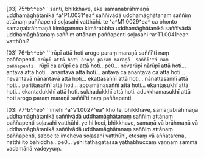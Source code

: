 [03] 75^b^.^eb^ ``santi, bhikkhave, eke samaṇabrāhmaṇā  uddhamāghātanikā ^a^P1.0031^ea^ saññīvādā uddhamāghātanaṃ saññiṃ attānaṃ paññapenti  soḷasahi vatthūhi. te ^a^M1.0029^ea^ ca bhonto samaṇabrāhmaṇā kimāgamma  kimārabbha uddhamāghātanikā saññīvādā uddhamāghātanaṃ saññiṃ attānaṃ  paññapenti soḷasahi ^a^T1.0041^ea^ vatthūhi?

[03] 76^b^.^eb^ ```rūpī attā hoti arogo paraṃ maraṇā  saññī'ti naṃ paññapenti. `arūpī attā hoti arogo paraṃ maraṇā  saññī'ti naṃ paññapenti. `rūpī ca arūpī ca attā hoti...pe0...  nevarūpī nārūpī attā hoti... antavā attā hoti... anantavā  attā hoti... antavā ca anantavā ca attā hoti... nevantavā  nānantavā attā hoti... ekattasaññī attā hoti... nānattasaññī  attā hoti... parittasaññī attā hoti... appamāṇasaññī attā  hoti... ekantasukhī attā hoti... ekantadukkhī attā hoti.  sukhadukkhī attā hoti. adukkhamasukhī attā hoti arogo paraṃ  maraṇā saññī'ti naṃ paññapenti.

[03] 77^b^.^eb^ ``imehi ^a^V1.0027^ea^ kho te, bhikkhave, samaṇabrāhmaṇā  uddhamāghātanikā saññīvādā uddhamāghātanaṃ saññiṃ attānaṃ paññapenti  soḷasahi vatthūhi. ye hi keci, bhikkhave, samaṇā vā brāhmaṇā vā  uddhamāghātanikā saññīvādā uddhamāghātanaṃ saññiṃ attānaṃ paññapenti,  sabbe te imeheva soḷasahi vatthūhi, etesaṃ vā aññatarena, natthi ito  bahiddhā...pe0... yehi tathāgatassa yathābhuccaṃ vaṇṇaṃ sammā vadamānā vadeyyuṃ.